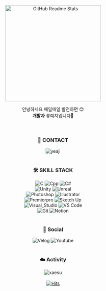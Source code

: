 <div align="center">
  <img width="300px" src=".png" align="center" alt="GitHub Readme Stats" />
  
  안녕하세요 매일매일 발전하면 😊 <br>
  **개발자** 류예지입니다🙌 <br><br><br>

  ### 📨 CONTACT
![yeaji](https://img.shields.io/badge/xaesu6@gmail.com-00B3E0?style=flat-square) <br><br>
  
  ### 🛠️ SKILL STACK
  
![C](https://img.shields.io/badge/_C_-A8B9CC?style=flat-square&logo=c&logoColor=black)
![Cpp](https://img.shields.io/badge/C_Plus_Plus-00599C?style=flat-square&logo=cplusplus&logoColor=white)
![C#](https://img.shields.io/badge/C_Sharp-512BD4?style=flat-square&logo=csharp&logoColor=white) <br>
![Unity](https://img.shields.io/badge/Unity_Engine-ffffff?style=flat-square&logo=unity&logoColor=black)
![Unreal](https://img.shields.io/badge/Unreal_Engine-444444?style=flat-square&logo=unrealengine&logoColor=white) <br>
![Photoshop](https://img.shields.io/badge/Photoshop-31A8FF?style=flat-square&logo=adobephotoshop&logoColor=white)
![Illustrator](https://img.shields.io/badge/Illustrator-FF9A00?style=flat-square&logo=adobeillustrator&logoColor=white) <br>
![Premiorpro](https://img.shields.io/badge/Premiorpro-9999FF?style=flat-square&logo=adobepremierepro&logoColor=white)
![Sketch Up](https://img.shields.io/badge/Sketch_Up-005F9E?style=flat-square&logo=sketchup&logoColor=white) <br>
![Visual_Studio](https://img.shields.io/badge/Visual_Studio-5C2D91?style=flat-square&logo=visualstudio&logoColor=white)
![VS Code](https://img.shields.io/badge/VS_Code-007ACC?style=flat-square&logo=visualstudiocode&logoColor=white) <br>
![Git](https://img.shields.io/badge/Git-F05032?style=flat-square&logo=git&logoColor=white)
![Notion](https://img.shields.io/badge/Notion-333333?style=flat-square&logo=notion&logoColor=white) <br><br>

  ### 🩵 Social
![Velog](https://img.shields.io/badge/velog-20C997?style=flat-square&logo=velog&logoColor=white)
![Youtube](https://img.shields.io/badge/Youtube-FF0000?style=flat-square&logo=youtube&logoColor=white) <br><br>
  

  ### ☁️ Activity
<img src="https://github-readme-stats.vercel.app/api?username=xaesu&show_icons=true&locale=en" alt="xaesu" /> <br><br>
[![Hits](https://hits.seeyoufarm.com/api/count/incr/badge.svg?url=https%3A%2F%2Fgithub.com%2Fxaesu&count_bg=%2304CBF8&title_bg=%23EBEBEB&icon=&icon_color=%23E7E7E7&title=VIEW&edge_flat=true)](https://hits.seeyoufarm.com)
